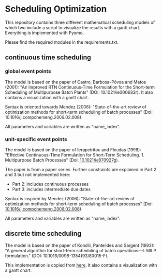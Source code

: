 # Scheduling Optimization

This repository contains three different mathematical scheduling models of which two include a script to visualize the results with a gantt chart. Everything is implemented with Pyomo. 

Please find the required modules in the requirements.txt.

## continuous time scheduling

### global event points

The model is based on the paper of Castro, Barbosa-Póvoa and Matos (2001): "An Improved RTN Continuous-Time Formulation 
for the Short-term Scheduling of Multipurpose Batch Plants" (DOI: 10.1021/ie000683r). It also contains a visualization with a gantt chart.

Syntax is oriented towards Mendez (2006): "State-of-the-art review of optimization methods for short-term scheduling 
of batch processes" (Doi: 10.1016/j.compchemeng.2006.02.008).

All parameters and variables are written as "name_index".

### unit-specific event points

The model is based on the paper of Ierapetritou and Floudas (1998): "Effective Continuous-Time Formulation for Short-Term  Scheduling. 1. Multipurpose Batch Processes" (Doi:[ 10.1021/ie970927g](https://pubs.acs.org/doi/abs/10.1021/ie970927g)).  

The paper is from a paper series. Further constraints are explained in Part 2 and 3 but not implemented here:  
 - Part 2: includes continuous processes  
 - Part 3: includes intermediate due dates  

Syntax is inspired by Mendez (2006): "State-of-the-art review of optimization methods for short-term scheduling  of batch processes" (Doi: [10.1016/j.compchemeng.2006.02.008](https://www.sciencedirect.com/science/article/abs/pii/S0098135406000287?via%3Dihub)).  

All parameters and variables are written as "name_index".

## discrete time scheduling

The model is based on the paper of Kondili, Pantelides and Sargent (1993): "A general algorithm for short-term scheduling of batch operations—I. MILP formulation." (DOI: 10.1016/0098-1354(93)80015-F).

This implementation is copied from [here](https://github.com/jckantor/STN-Scheduler). It also contains a visualization with a gantt chart.
